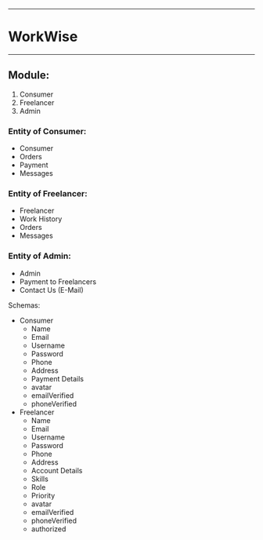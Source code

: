 ----------
# WorkWise
----------

## Module:
1. Consumer
2. Freelancer
3. Admin

### Entity of Consumer:
- Consumer
- Orders
- Payment
- Messages

### Entity of Freelancer:
- Freelancer
- Work History
- Orders
- Messages

### Entity of Admin:
- Admin
- Payment to Freelancers
- Contact Us (E-Mail)

Schemas:
- Consumer
  - Name
  - Email
  - Username
  - Password
  - Phone
  - Address
  - Payment Details
  - avatar
  - emailVerified
  - phoneVerified
- Freelancer
  - Name
  - Email
  - Username
  - Password
  - Phone
  - Address
  - Account Details
  - Skills
  - Role
  - Priority
  - avatar
  - emailVerified
  - phoneVerified
  - authorized